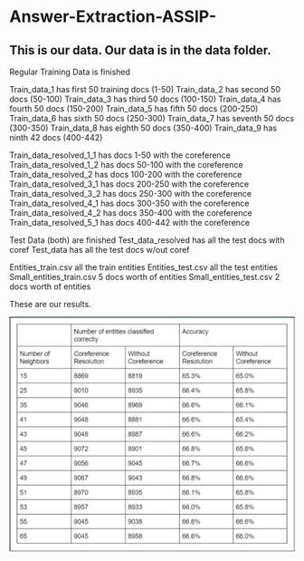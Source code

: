 # Answer-Extraction-ASSIP-

## This is our data. Our data is in the data folder.
Regular Training Data is finished

Train_data_1 has first 50 training docs (1-50)
Train_data_2 has second 50 docs (50-100)
Train_data_3 has third 50 docs (100-150)
Train_data_4 has fourth 50 docs (150-200)
Train_data_5 has fifth 50 docs (200-250)
Train_data_6 has sixth 50 docs (250-300)
Train_data_7 has seventh 50 docs (300-350)
Train_data_8 has eighth 50 docs (350-400)
Train_data_9 has ninth 42 docs (400-442)


Train_data_resolved_1_1 has docs 1-50 with the coreference
Train_data_resolved_1_2 has docs 50-100 with the coreference
Train_data_resolved_2 has docs 100-200 with the coreference
Train_data_resolved_3_1 has docs 200-250 with the coreference
Train_data_resolved_3_2 has docs 250-300 with the coreference
Train_data_resolved_4_1 has docs 300-350 with the coreference
Train_data_resolved_4_2 has docs 350-400 with the coreference
Train_data_resolved_5_1 has docs 400-442 with the coreference

Test Data (both) are finished
Test_data_resolved has all the test docs with coref
Test_data has all the test docs w/out coref

Entities_train.csv all the train entities
Entities_test.csv all the test entities
Small_entities_train.csv 5 docs worth of entities
Small_entities_test.csv 2 docs worth of entities

These are our results.

![ASSIP Results](ASSIP%20Results.png)